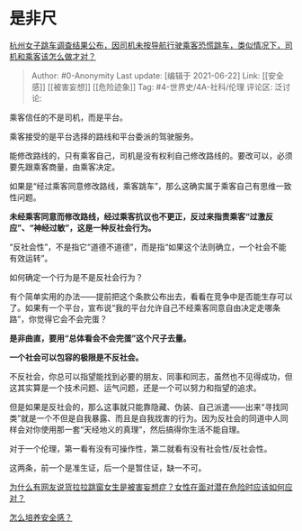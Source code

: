 # 是非尺
[杭州女子跳车调查结果公布，因司机未按导航行驶乘客恐慌跳车，类似情况下，司机和乘客该怎么做才对？](https://www.zhihu.com/question/466324039/answer/1954121969)

> Author: #0-Anonymity
> Last update: [编辑于 2021-06-22]
> Link: [[安全感]] [[被害妄想]] [[危险迹象]]
> Tag: #4-世界史/4A-社科/伦理
> 评论区:
> 泛讨论:

乘客信任的不是司机，而是平台。

乘客接受的是平台选择的路线和平台委派的驾驶服务。

能修改路线的，只有乘客自己，司机是没有权利自己修改路线的。要改可以，必须要先跟乘客商量，由乘客决定。

如果是“经过乘客同意修改路线，乘客跳车”，那么这确实属于乘客自己有思维一致性问题。

**未经乘客同意而修改路线，经过乘客抗议也不更正，反过来指责乘客“过激反应”、“神经过敏”，这是一种反社会行为。**

“反社会性”，不是指它“道德不道德”，而是指“如果这个法则确立，一个社会不能有效运转”。

如何确定一个行为是不是反社会行为？

有个简单实用的办法——提前把这个条款公布出去，看看在竞争中是否能生存可以了。如果有一个平台，宣布说“我的平台允许自己不经乘客同意自由决定走哪条路”，你觉得它会不会完蛋？

**是非曲直，要用“总体看会不会完蛋”这个尺子去量。**

**一个社会可以包容的极限是不反社会。**

不反社会，你总可以指望能找到必要的朋友、同事和同志，虽然也不见得成功，但这其实算是一个技术问题、运气问题，还是一个可以努力和指望的追求。

但是如果是反社会的，那么这事就只能靠隐藏、伪装、自己派遣——出来“寻找同类”就是一个不但是自我暴露、而且是自我戕害的行为。因为反社会的同道中人同样会对你使用那一套“天经地义的真理”，然后搞得你生活不能自理。

对于一个伦理，第一看有没有可操作性，第二就看有没有社会性/反社会性。

这两条，前一个是准生证，后一个是暂住证，缺一不可。

[为什么有网友说货拉拉跳窗女生是被害妄想症？女性在面对潜在危险时应该如何应对？](https://www.zhihu.com/question/445953488/answer/1750694728)

[怎么培养安全感？](https://www.zhihu.com/question/29141214/answer/1764795653)
